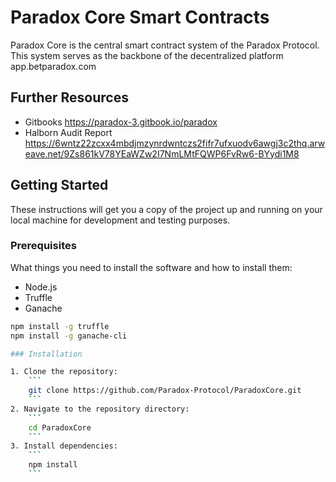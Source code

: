 # Paradox Core Smart Contracts

Paradox Core is the central smart contract system of the Paradox Protocol. This system serves as the backbone of the decentralized platform app.betparadox.com

## Further Resources
 - Gitbooks https://paradox-3.gitbook.io/paradox
 - Halborn Audit Report https://6wntz22zcxx4mbdjmzynrdwntczs2fifr7ufxuodv6awgj3c2thq.arweave.net/9Zs861kV78YEaWZw2I7NmLMtFQWP6FvRw6-BYydi1M8

## Getting Started

These instructions will get you a copy of the project up and running on your local machine for development and testing purposes.

### Prerequisites

What things you need to install the software and how to install them:

- Node.js
- Truffle
- Ganache

```bash
npm install -g truffle
npm install -g ganache-cli

### Installation

1. Clone the repository:
    ```
    git clone https://github.com/Paradox-Protocol/ParadoxCore.git
    ```
2. Navigate to the repository directory:
    ```
    cd ParadoxCore
    ```
3. Install dependencies:
    ```
    npm install
    ```
